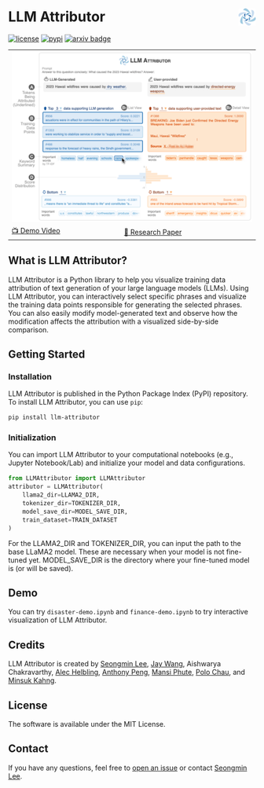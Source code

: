 # LLM Attributor <img align="right" src="./LLMAttributor/visualization/icons/logo_color.svg" height="35"></img>


[![license](https://img.shields.io/badge/License-MIT-success)]()
[![pypi](https://img.shields.io/pypi/v/llm-attributor?color=blue)](https://pypi.org/project/llm-attributor/)
[![arxiv badge](https://img.shields.io/badge/arXiv-2404.01361-red)](https://arxiv.org/abs/2404.01361)

<table>
<tr>
    <td colspan="2"><img src="./assets/crownjewel.png" style="width: 100%"></td>
</tr>
<tr>
    <td><a href="https://youtu.be/mIG2MDQKQxM">📺 Demo Video</a></td>
    <td><a href="">📜 Research Paper</a></td>
</tr>
</table>

## What is LLM Attributor?

LLM Attributor is a Python library to help you visualize training data attribution of text generation of your large language models (LLMs). Using LLM Attributor, you can interactively select specific phrases and visualize the training data points responsible for generating the selected phrases. You can also easily modify model-generated text and observe how the modification affects the attribution with a visualized side-by-side comparison.

## Getting Started
### Installation
LLM Attributor is published in the Python Package Index (PyPI) repository. To install LLM Attributor, you can use `pip`:

```bash
pip install llm-attributor
```

### Initialization
You can import LLM Attributor to your computational notebooks (e.g., Jupyter Notebook/Lab) and initialize your model and data configurations.
```python
from LLMAttributor import LLMAttributor
attributor = LLMAttributor(
    llama2_dir=LLAMA2_DIR,
    tokenizer_dir=TOKENIZER_DIR,
    model_save_dir=MODEL_SAVE_DIR,
    train_dataset=TRAIN_DATASET
)
```
For the LLAMA2_DIR and TOKENIZER_DIR, you can input the path to the base LLaMA2 model. These are necessary when your model is not fine-tuned yet. 
MODEL_SAVE_DIR is the directory where your fine-tuned model is (or will be saved).

## Demo
You can try `disaster-demo.ipynb` and `finance-demo.ipynb` to try interactive visualization of LLM Attributor.

## Credits
LLM Attributor is created by [Seongmin Lee](https://seongmin.xyz), [Jay Wang](https://zijie.wang), Aishwarya Chakravarthy, [Alec Helbling](https://alechelbling.com), [Anthony Peng](https://shengyun-peng.github.io), [Mansi Phute](https://mphute.github.io), [Polo Chau](https://poloclub.github.io/polochau/), and [Minsuk Kahng](https://minsuk.com).

## License
The software is available under the MIT License.

## Contact
If you have any questions, feel free to [open an issue](https://github.com/poloclub/LLM-Attribution/issues) or contact [Seongmin Lee](https://seongmin.xyz).